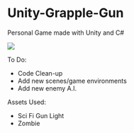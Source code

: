 # Unity-Grapple-Gun
Personal Game made with Unity and C#

![](images/preview1.gif)

To Do:
- Code Clean-up
- Add new scenes/game environments
- Add new enemy A.I.

Assets Used: 
- Sci Fi Gun Light
- Zombie
